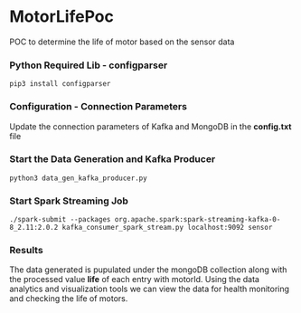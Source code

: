 # MotorLifePoc
POC to determine the life of motor based on the sensor data

### Python Required Lib - configparser
```pip3 install configparser```

### Configuration - Connection Parameters
Update the connection parameters of Kafka and MongoDB in the **config.txt** file

### Start the Data Generation and Kafka Producer
```python3 data_gen_kafka_producer.py```

### Start Spark Streaming Job
```./spark-submit --packages org.apache.spark:spark-streaming-kafka-0-8_2.11:2.0.2 kafka_consumer_spark_stream.py localhost:9092 sensor```

### Results
The data generated is pupulated under the mongoDB collection along with the processed value **life** of each entry with motorId. Using the data analytics and visualization tools we can view the data for health monitoring and checking the life of motors.


